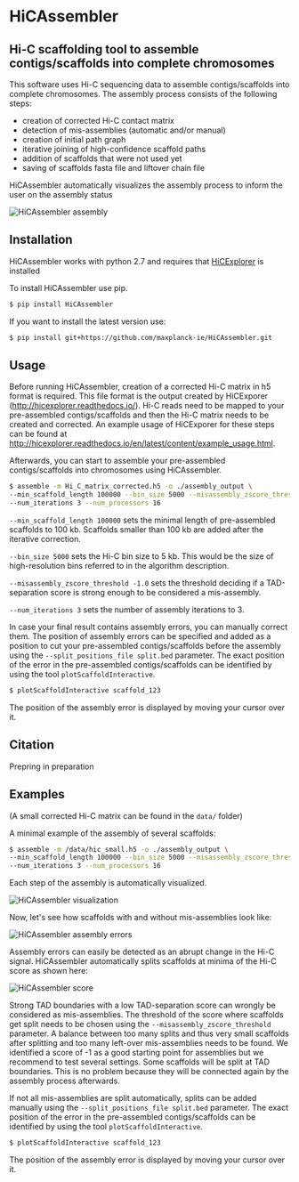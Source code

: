 HiCAssembler
============

Hi-C scaffolding tool to assemble contigs/scaffolds into complete chromosomes
-----------------------------------------------------------------------------

This software uses Hi-C sequencing data to assemble contigs/scaffolds into
complete chromosomes. The assembly process consists of the following steps:

 * creation of corrected Hi-C contact matrix
 * detection of mis-assemblies (automatic and/or manual)
 * creation of initial path graph
 * iterative joining of high-confidence scaffold paths
 * addition of scaffolds that were not used yet
 * saving of scaffolds fasta file and liftover chain file

HiCAssembler automatically visualizes the assembly process to inform
the user on the assembly status

![HiCAssembler assembly](./docs/content/images/HiCAssembler_assembly.png)


Installation
------------
HiCAssembler works with python 2.7 and requires that [HiCExplorer](https://hicexplorer.readthedocs.io/) is installed

To install HiCAssembler use pip.

```bash
$ pip install HiCAssembler
```

If you want to install the latest version use:

```bash
$ pip install git+https://github.com/maxplanck-ie/HiCAssembler.git
```


Usage
-----
Before running HiCAssembler, creation of a corrected Hi-C matrix in h5 format
is required. This file format is the output created by HiCExporer (http://hicexplorer.readthedocs.io/).
Hi-C reads need to be mapped to your pre-assembled contigs/scaffolds and then the
Hi-C matrix needs to be created and corrected. An example usage of HiCExporer for
these steps can be found at http://hicexplorer.readthedocs.io/en/latest/content/example_usage.html.

Afterwards, you can start to assemble your pre-assembled contigs/scaffolds
into chromosomes using HiCAssembler.

```bash
$ assemble -m Hi_C_matrix_corrected.h5 -o ./assembly_output \
--min_scaffold_length 100000 --bin_size 5000 --misassembly_zscore_threshold -1.0 \
--num_iterations 3 --num_processors 16
```

`--min_scaffold_length 100000` sets the minimal length of pre-assembled scaffolds
to 100 kb. Scaffolds smaller than 100 kb are added after the iterative correction.

`--bin_size 5000` sets the Hi-C bin size to 5 kb. This would be the size of
high-resolution bins referred to in the algorithm description.

`--misassembly_zscore_threshold -1.0` sets the threshold deciding if a
TAD-separation score is strong enough to be considered a mis-assembly.

`--num_iterations 3` sets the number of assembly iterations to 3.


In case your final result contains assembly errors, you can manually correct them.
The position of assembly errors can be specified and added as a position to
cut your pre-assembled contigs/scaffolds before the assembly using the
`--split_positions_file split.bed` parameter. The exact position of the error
in the pre-assembled contigs/scaffolds can be identified by using the tool
`plotScaffoldInteractive`.

```bash
$ plotScaffoldInteractive scaffold_123
```

The position of the assembly error is displayed by moving your cursor over it.

Citation
---------
Prepring in preparation

Examples
--------

(A small corrected Hi-C matrix can be found in the `data/` folder)

A minimal example of the assembly of several scaffolds:


```bash
$ assemble -m /data/hic_small.h5 -o ./assembly_output \
--min_scaffold_length 100000 --bin_size 5000 --misassembly_zscore_threshold -1.0 \
--num_iterations 3 --num_processors 16
```

Each step of the assembly is automatically visualized. 

![HiCAssembler visualization](./docs/content/images/HiCAssembler_visualization.png)


Now, let's see how scaffolds with and without mis-assemblies look like:

![HiCAssembler assembly errors](./docs/content/images/Assembly_errors.png)

Assembly errors can easily be detected as an abrupt change in the Hi-C signal.
HiCAssembler automatically splits scaffolds at minima of the Hi-C score as shown
here:

![HiCAssembler score](./docs/content/images/Assembly_errors_score.png)

Strong TAD boundaries with a low TAD-separation score can wrongly be considered as
mis-assemblies. The threshold of the score where scaffolds get split needs to
be chosen using the `--misassembly_zscore_threshold` parameter.
A balance between too many splits and thus very small scaffolds after splitting
and too many left-over mis-assemblies needs to be found. We identified a score
of -1 as a good starting point for assemblies but we recommend to test several
settings. Some scaffolds will be split at TAD boundaries. This is no problem
because they will be connected again by the assembly process afterwards.

If not all mis-assemblies are split automatically, splits can be added manually
using the `--split_positions_file split.bed` parameter. The exact position of
the error in the pre-assembled contigs/scaffolds can be identified by using the tool
`plotScaffoldInteractive`.

```bash
$ plotScaffoldInteractive scaffold_123
```

The position of the assembly error is displayed by moving your cursor over it.
